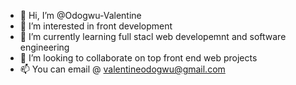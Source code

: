 - 👋 Hi, I’m @Odogwu-Valentine
- 👀 I’m interested in front development
- 🌱 I’m currently learning full stacl web developemnt and software engineering
- 💞️ I’m looking to collaborate on top front end web projects
- 📫 You can email @ valentineodogwu@gmail.com

<!---
Odogwu-Valentine/Odogwu-Valentine is a ✨ special ✨ repository because its `README.md` (this file) appears on your GitHub profile.
You can click the Preview link to take a look at your changes.
--->
